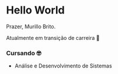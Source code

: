 # **Hello World**

Prazer, Murillo Brito.

Atualmente em transição de carreira 🦾

### Cursando 🤓
- Análise e Desenvolvimento de Sistemas